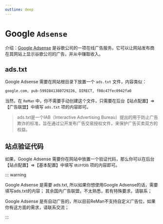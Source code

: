 ```yaml
---
outline: deep
---
```



# Google `Adsense`

介绍：[Google Adsense](https://adsense.google.com/start/) 是谷歌公司的一项在线广告服务，它可以让网站发布商在其网站上显示谷歌公司的广告，并从中赚取收入。



## ads.txt

Google Adsense 需要在网站根目录下放置一个 `ads.txt` 文件，内容类似：

```txt
google.com, pub-5992841380729226, DIRECT, f08c47fec0942fa0
```

当然，在 `ReMan` 中，你不需要手动创建这个文件，只需要在后台【站点配置】=>【广告联盟】中填写 `ads.txt` 项的内容即可。

> ads.txt是一个IAB（Interactive Advertising Bureau）提出的用于防止广告欺诈的标准，旨在通过公开发布广告交易授权文件，来保护广告买卖双方的权益。

## 站点验证代码

如果，Google Adsense 需要你在网站中放置一个验证代码，那么你可以在后台【站点配置】=>【基本配置】中填写 `统计代码` 项的内容即可。


::: warning

Google Adsense 是需要 ads.txt, 所以如果你想使用Google Adsense的话，需要填写ads.txt的内容； 其余国内广告联盟，不太熟悉，若有特殊要求，请联系；

Google Adsense 是有自动广告的，所以目前ReMan不支持自定义广告位，如果你有这方面的需求，请联系交流；

:::
